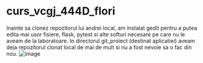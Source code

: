 # curs_vcgj_444D_flori
Inainte sa clonez repozitorul lui andrei local, am instalat gedit pentru a putea edita mai usor fisiere, flask, pytest si alte softuri necesare pe care nu le aveam de la laboratoare.
In directorul git_proiect (destinat aplicatiei) aveam deja repozitorul clonat local de mai de mult si nu a fost nevoie sa o fac din nou.
![image](https://github.com/andrei162/curs_vcgj_444D_flori/assets/92923136/26e5a823-da90-499d-9926-646deea9f9f3)

